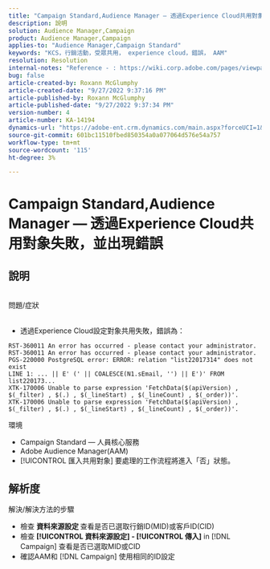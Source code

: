 ```yaml
---
title: "Campaign Standard,Audience Manager — 透過Experience Cloud共用對象失敗並出現錯誤"
description: 說明
solution: Audience Manager,Campaign
product: Audience Manager,Campaign
applies-to: "Audience Manager,Campaign Standard"
keywords: "KCS，行銷活動，受眾共用， experience cloud，錯誤， AAM"
resolution: Resolution
internal-notes: "Reference - : https://wiki.corp.adobe.com/pages/viewpage.action?pageId=1061261145#space-menu-link-content  Resolved in - https://jira.corp.adobe.com/browse/CAMP-34744"
bug: false
article-created-by: Roxann McGlumphy
article-created-date: "9/27/2022 9:37:16 PM"
article-published-by: Roxann McGlumphy
article-published-date: "9/27/2022 9:37:34 PM"
version-number: 4
article-number: KA-14194
dynamics-url: "https://adobe-ent.crm.dynamics.com/main.aspx?forceUCI=1&pagetype=entityrecord&etn=knowledgearticle&id=ba916c8a-ac3e-ed11-9db1-00224808613b"
source-git-commit: 601bc11510fbed850354a0a077064d576e54a757
workflow-type: tm+mt
source-wordcount: '115'
ht-degree: 3%

---
```


# Campaign Standard,Audience Manager — 透過Experience Cloud共用對象失敗，並出現錯誤

## 說明

<br>問題/症狀<br><br>
- 透過Experience Cloud設定對象共用失敗，錯誤為：



```
RST-360011 An error has occurred - please contact your administrator.
RST-360011 An error has occurred - please contact your administrator.
PGS-220000 PostgreSQL error: ERROR: relation "list22017314" does not exist
LINE 1: ... || E' (' || COALESCE(N1.sEmail, '') || E')' FROM list220173...
XTK-170006 Unable to parse expression 'FetchData($(apiVersion) , $(_filter) , $(.) , $(_lineStart) , $(_lineCount) , $(_order))'.
XTK-170006 Unable to parse expression 'FetchData($(apiVersion) , $(_filter) , $(.) , $(_lineStart) , $(_lineCount) , $(_order))'.
```



環境
- Campaign Standard — 人員核心服務
- Adobe Audience Manager(AAM)
- [!UICONTROL 匯入共用對象] 要處理的工作流程將進入「否」狀態。









## 解析度

解決/解決方法的步驟
- 檢查 <b>資料來源設定 </b>查看是否已選取行銷ID(MID)或客戶ID(CID)
- 檢查 <b>[!UICONTROL 資料來源設定] - [!UICONTROL 傳入]</b> in [!DNL Campaign] 查看是否已選取MID或CID
- 確認AAM和 [!DNL Campaign] 使用相同的ID設定

